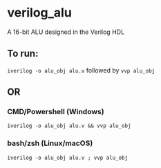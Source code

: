 # verilog_alu
A 16-bit ALU designed in the Verilog HDL

## To run:
`iverilog -o alu_obj alu.v`
followed by
`vvp alu_obj`
## OR
### CMD/Powershell (Windows)
`iverilog -o alu_obj alu.v && vvp alu_obj`
### bash/zsh (Linux/macOS)
`iverilog -o alu_obj alu.v ; vvp alu_obj`
